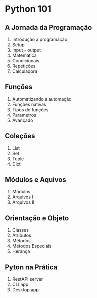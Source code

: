 # Python 101

## A Jornada da Programação

1. Introdução a programação
2. Setup
3. Input - output
4. Matematica
5. Condicionais
6. Repetições
7. Calculadora

## Funções

1. Automatizando a automação
2. Funções nativas
3. Tipos de funções
4. Parametros
5. Avançado

## Coleções

1. List
2. Set
3. Tuple
4. Dict

## Módulos e Aquivos

1. Módulos
2. Arquivos I
2. Arquivos II

## Orientação e Objeto

1. Classes
2. Atributos
3. Métodos
4. Métodos Especiais
5. Herança

## Pyton na Prática

1. RestAPI server
2. CLI app
3. Desktop app
